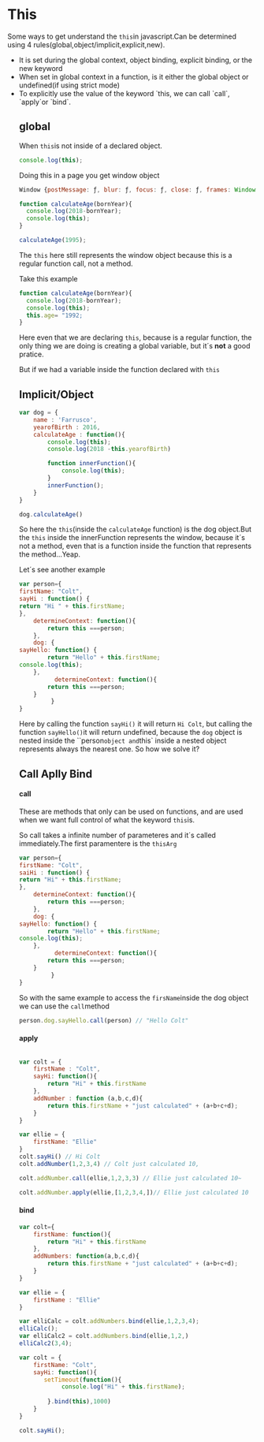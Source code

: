 <h1>This</h1>

Some ways to get understand the `this`in javascript.Can be determined using 4 rules(global,object/implicit,explicit,new).
<ul>
    <li>It is set during the global context, object binding, explicit binding, 
        or the new keyword</li>
    <li>When set in global context in a function, is it either the global object or     undefined(if using strict mode)</li>
    <li>To explicitly use the value of the keyword `this, we can call `call`,
        `apply`or `bind`.</li>
        

<h2>global</h2>

When `this`is not inside of a declared object.

```javascript
console.log(this);
```
Doing this in a page you get window object
```javascript
Window {postMessage: ƒ, blur: ƒ, focus: ƒ, close: ƒ, frames: Window, …}
```

```javascript
function calculateAge(bornYear){
  console.log(2018-bornYear);
  console.log(this);
}

calculateAge(1995);
```

The `this` here still represents the window object because this is a regular function call, not a method.

Take this example

```javascript
function calculateAge(bornYear){
  console.log(2018-bornYear);
  console.log(this);
  this.age= "1992;
}
```
Here even that we are declaring `this`, because is a regular function, the only thing we are doing is creating a global variable, but it´s <strong>not</strong> a good pratice.


But if we had a variable inside the function declared with `this`




<h2>Implicit/Object</h2>



```javascript
var dog = {
    name : 'Farrusco',
    yearofBirth : 2016,
    calculateAge : function(){
        console.log(this);
        console.log(2018 -this.yearofBirth)

        function innerFunction(){
            console.log(this);
        }
        innerFunction();
    }
}

dog.calculateAge()
```
So here the `this`(inside the `calculateAge` function) is the dog object.But the `this` inside the innerFunction represents the window, because it´s not a method, even that is a function inside the function that represents the method...Yeap.

Let´s see another example

```javascript
var person={
firstName: "Colt", 
sayHi : function() {
return "Hi " + this.firstName;
},
    determineContext: function(){
        return this ===person;
    },
    dog: { 
sayHello: function() {
        return "Hello" + this.firstName;
console.log(this);
    },
          determineContext: function(){
        return this ===person;
    }
         }
}
```
Here by calling the function `sayHi()` it will return `Hi Colt`, but calling the function `sayHello()`it will return undefined, because the `dog` object is nested inside the ``person` object and `this` inside a nested object represents always the nearest one. So how we solve it?

<h2>Call Aplly Bind</h2>

<h4>call</h4>

These are methods that only can be used on functions, and are used when we want full control of what the keyword `this`is.

So call takes a infinite number of parameteres and it´s called immediately.The first paramentere is the `thisArg`
```javascript
var person={
firstName: "Colt", 
saiHi : function() {
return "Hi" + this.firstName;
},
    determineContext: function(){
        return this ===person;
    },
    dog: { 
sayHello: function() {
        return "Hello" + this.firstName;
console.log(this);
    },
          determineContext: function(){
        return this ===person;
    }
         }
}
```
So with the same example to access the `firsName`inside the dog object we can use the `call`method

```javascript
person.dog.sayHello.call(person) // "Hello Colt"
```


<h4>apply</h4>

```javascript

var colt = {
    firstName : "Colt",
    sayHi: function(){
        return "Hi" + this.firstName
    },
    addNumber : function (a,b,c,d){
        return this.firstName + "just calculated" + (a+b+c+d);
    }
}

var ellie = {
    firstName: "Ellie"
}
colt.sayHi() // Hi Colt
colt.addNumber(1,2,3,4) // Colt just calculated 10,

colt.addNumber.call(ellie,1,2,3,3) // Ellie just calculated 10~

colt.addNumber.apply(ellie,[1,2,3,4,])// Ellie just calculated 10
```

<h4>bind</h4>

```javascript
var colt={
    firstName: function(){
        return "Hi" + this.firstName
    },
    addNumbers: function(a,b,c,d){
        return this.firstName + "just calculated" + (a+b+c+d);
    }
}

var ellie = {
    firstName : "Ellie"
}

var elliCalc = colt.addNumbers.bind(ellie,1,2,3,4);
elliCalc();
var elliCalc2 = colt.addNumbers.bind(ellie,1,2,)
elliCalc2(3,4);

```
```javascript
var colt = {
    firstName: "Colt",
    sayHi: function(){
       setTimeout(function(){
            console.log("Hi" + this.firstName);
           
        }.bind(this),1000)
    }
}

colt.sayHi();
```